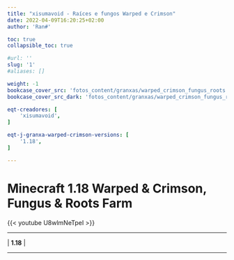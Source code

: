 ```yaml
---
title: "xisumavoid - Raíces e fungos Warped e Crimson"
date: 2022-04-09T16:20:25+02:00
author: 'Ran#'

toc: true
collapsible_toc: true

#url: ''
slug: '1'
#aliases: []

weight: -1
bookcase_cover_src: 'fotos_content/granxas/warped_crimson_fungus_roots.jpg'
bookcase_cover_src_dark: 'fotos_content/granxas/warped_crimson_fungus_roots.jpg'

eqt-creadores: [
    'xisumavoid',
]

eqt-j-granxa-warped-crimson-versions: [
    '1.18',
]

---
```


# Minecraft 1.18 Warped & Crimson, Fungus & Roots Farm

{{< youtube U8wlmNeTpeI >}}


<hr>

|
**1.18**
|

<hr>
